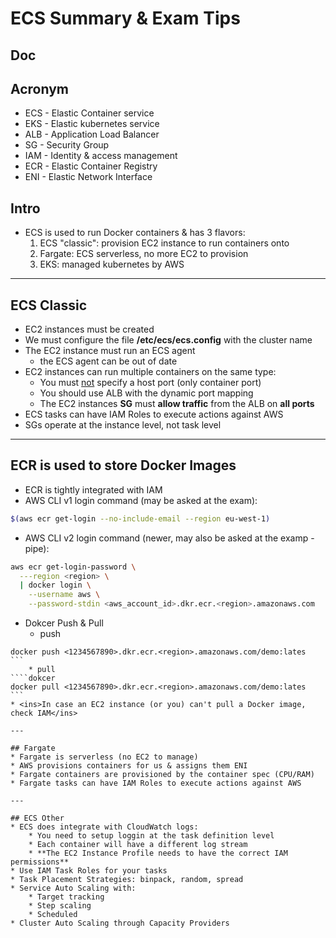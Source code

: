 # ECS Summary & Exam Tips

## Doc

## Acronym
* ECS - Elastic Container service
* EKS - Elastic kubernetes service
* ALB - Application Load Balancer
* SG - Security Group
* IAM - Identity & access management
* ECR - Elastic Container Registry
* ENI - Elastic Network Interface

## Intro
* ECS is used to run Docker containers & has 3 flavors:
    1) ECS "classic": provision EC2 instance to run containers onto
    2) Fargate: ECS serverless, no more EC2 to provision
    3) EKS: managed kubernetes by AWS

---

## ECS Classic
* EC2 instances must be created
* We must configure the file **/etc/ecs/ecs.config** with the cluster name
* The EC2 instance must run an ECS agent
    * the ECS agent can be out of date
* EC2 instances can run multiple containers on the same type:
    * You must <ins>not</ins> specify a host port (only container port)
    * You should use ALB with the dynamic port mapping
    * The EC2 instances **SG** must **allow traffic** from the ALB on **all ports**
* ECS tasks can have IAM Roles to execute actions against AWS 
* SGs operate at the instance level, not task level

---

## ECR is used to store Docker Images
* ECR is tightly integrated with IAM
* AWS CLI v1 login command (may be asked at the exam):
````bash
$(aws ecr get-login --no-include-email --region eu-west-1)
````
* AWS CLI v2 login command (newer, may also be asked at the examp - pipe):
````bash
aws ecr get-login-password \
  ---region <region> \
  | docker login \
    --username aws \
    --password-stdin <aws_account_id>.dkr.ecr.<region>.amazonaws.com
````
* Dokcer Push & Pull
    * push
````dokcer
docker push <1234567890>.dkr.ecr.<region>.amazonaws.com/demo:lates
```
    * pull
````dokcer
docker pull <1234567890>.dkr.ecr.<region>.amazonaws.com/demo:lates
```
* <ins>In case an EC2 instance (or you) can't pull a Docker image, check IAM</ins>

---

## Fargate
* Fargate is serverless (no EC2 to manage)
* AWS provisions containers for us & assigns them ENI
* Fargate containers are provisioned by the container spec (CPU/RAM)
* Fargate tasks can have IAM Roles to execute actions against AWS

---

## ECS Other
* ECS does integrate with CloudWatch logs:
    * You need to setup loggin at the task definition level
    * Each container will have a different log stream
    * **The EC2 Instance Profile needs to have the correct IAM permissions**
* Use IAM Task Roles for your tasks
* Task Placement Strategies: binpack, random, spread
* Service Auto Scaling with:
    * Target tracking
    * Step scaling
    * Scheduled
* Cluster Auto Scaling through Capacity Providers
